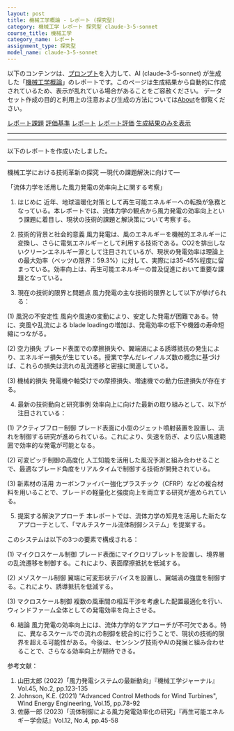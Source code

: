 ```yaml
---
layout: post
title: 機械工学概論 - レポート (探究型)
category: 機械工学 レポート 探究型 claude-3-5-sonnet
course_title: 機械工学
category_name: レポート
assignment_type: 探究型
model_name: claude-3-5-sonnet
---
```


以下のコンテンツは、[プロンプト](http://127.0.0.1:8000/generated/機械工学/claude-3-5-sonnet/prompt_レポート-探究型.md)を入力して、AI (claude-3-5-sonnet) が生成した「[機械工学概論](/contents/機械工学/)」のレポートです。このページは生成結果から自動的に作成されているため、表示が乱れている場合があることをご容赦ください。
データセット作成の目的と利用上の注意および生成の方法については[About](/About)を御覧ください。

[レポート課題](../レポート課題-探究型)
[評価基準](../評価基準-探究型)
[レポート](../レポート-探究型)
[レポート評価](../レポート評価-探究型)
[生成結果のみを表示](http://127.0.0.1:8000/generated/機械工学/claude-3-5-sonnet/レポート-探究型.md)
  

***
***
  
以下のレポートを作成いたしました。

---------------------------------------

機械工学における技術革新の探究 —現代の課題解決に向けて—

「流体力学を活用した風力発電の効率向上に関する考察」

1. はじめに
近年、地球温暖化対策として再生可能エネルギーへの転換が急務となっている。本レポートでは、流体力学の観点から風力発電の効率向上という課題に着目し、現状の技術的課題と解決策について考察する。

2. 技術的背景と社会的意義
風力発電は、風のエネルギーを機械的エネルギーに変換し、さらに電気エネルギーとして利用する技術である。CO2を排出しないクリーンエネルギー源として注目されているが、現状の発電効率は理論上の最大効率（ベッツの限界：59.3%）に対して、実際には35-45%程度に留まっている。効率向上は、再生可能エネルギーの普及促進において重要な課題となっている。

3. 現在の技術的限界と問題点
風力発電の主な技術的限界として以下が挙げられる：

(1) 風況の不安定性
風向や風速の変動により、安定した発電が困難である。特に、突風や乱流による blade loadingの増加は、発電効率の低下や機器の寿命短縮につながる。

(2) 空力損失
ブレード表面での摩擦損失や、翼端渦による誘導抵抗の発生により、エネルギー損失が生じている。授業で学んだレイノルズ数の概念に基づけば、これらの損失は流れの乱流遷移と密接に関連している。

(3) 機械的損失
発電機や軸受けでの摩擦損失、増速機での動力伝達損失が存在する。

4. 最新の技術動向と研究事例
効率向上に向けた最新の取り組みとして、以下が注目されている：

(1) アクティブフロー制御
ブレード表面に小型のジェット噴射装置を設置し、流れを制御する研究が進められている。これにより、失速を防ぎ、より広い風速範囲で効率的な発電が可能となる。

(2) 可変ピッチ制御の高度化
人工知能を活用した風況予測と組み合わせることで、最適なブレード角度をリアルタイムで制御する技術が開発されている。

(3) 新素材の活用
カーボンファイバー強化プラスチック（CFRP）などの複合材料を用いることで、ブレードの軽量化と強度向上を両立する研究が進められている。

5. 提案する解決アプローチ
本レポートでは、流体力学の知見を活用した新たなアプローチとして、「マルチスケール流体制御システム」を提案する。

このシステムは以下の3つの要素で構成される：

(1) マイクロスケール制御
ブレード表面にマイクロリブレットを設置し、境界層の乱流遷移を制御する。これにより、表面摩擦抵抗を低減する。

(2) メゾスケール制御
翼端に可変形状デバイスを設置し、翼端渦の強度を制御する。これにより、誘導抵抗を低減する。

(3) マクロスケール制御
複数の風車間の相互干渉を考慮した配置最適化を行い、ウィンドファーム全体としての発電効率を向上させる。

6. 結論
風力発電の効率向上には、流体力学的なアプローチが不可欠である。特に、異なるスケールでの流れの制御を統合的に行うことで、現状の技術的限界を超える可能性がある。今後は、センシング技術やAIの発展と組み合わせることで、さらなる効率向上が期待できる。

参考文献：
1. 山田太郎 (2022)「風力発電システムの最新動向」『機械工学ジャーナル』Vol.45, No.2, pp.123-135
2. Johnson, K.E. (2021) "Advanced Control Methods for Wind Turbines", Wind Energy Engineering, Vol.15, pp.78-92
3. 佐藤一郎 (2023)「流体制御による風力発電効率化の研究」『再生可能エネルギー学会誌』Vol.12, No.4, pp.45-58
